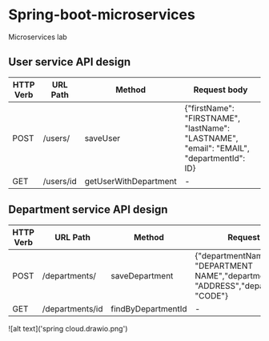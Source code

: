 # Spring-boot-microservices
Microservices lab

## User service API design

| HTTP Verb     | URL Path        |Method                  | Request body                                                                                    |
| ------------- | -------------   | -------------          | -------------                                                                                   |
| POST          | /users/         |  saveUser              | {"firstName": "FIRSTNAME", "lastName": "LASTNAME", "email": "EMAIL", "departmentId": ID}|
| GET           | /users/id       |  getUserWithDepartment | -                                                                                               |

## Department service API design

| HTTP Verb     | URL Path             |Method                  | Request body                                                                                       |
| ------------- | -------------        | -------------          | -------------                                                                                      |
| POST          | /departments/        |  saveDepartment        | {"departmentName": "DEPARTMENT NAME","departmentAddress": "ADDRESS","departmentCode": "CODE"}|
| GET           | /departments/id      |  findByDepartmentId | -                                                                                                     |


![alt text]('spring cloud.drawio.png')
